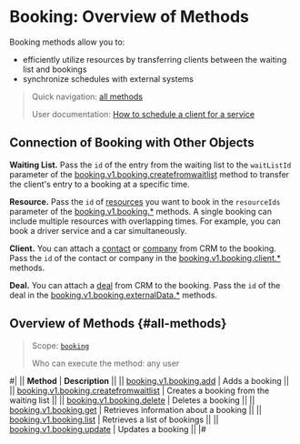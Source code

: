 # Booking: Overview of Methods

Booking methods allow you to:

- efficiently utilize resources by transferring clients between the waiting list and bookings
- synchronize schedules with external systems

> Quick navigation: [all methods](#all-methods) 
> 
> User documentation: [How to schedule a client for a service](https://helpdesk.bitrix24.com/open/23851534/)

## Connection of Booking with Other Objects

**Waiting List.** Pass the `id` of the entry from the waiting list to the `waitListId` parameter of the [booking.v1.booking.createfromwaitlist](./booking-v1-booking-createfromwaitlist.md) method to transfer the client's entry to a booking at a specific time.

**Resource.** Pass the `id` of [resources](../resource/index.md) you want to book in the `resourceIds` parameter of the [booking.v1.booking.*](./index.md) methods. A single booking can include multiple resources with overlapping times. For example, you can book a driver service and a car simultaneously.

**Client.** You can attach a [contact](../../crm/contacts/index.md) or [company](../../crm/companies/index.md) from CRM to the booking. Pass the `id` of the contact or company in the [booking.v1.booking.client.*](./client/index.md) methods.

**Deal.** You can attach a [deal](../../crm/deals/index.md) from CRM to the booking. Pass the `id` of the deal in the [booking.v1.booking.externalData.*](./external-data/index.md) methods.

## Overview of Methods {#all-methods}

> Scope: [`booking`](../../scopes/permissions.md)
>
> Who can execute the method: any user

#|
|| **Method** | **Description** ||
|| [booking.v1.booking.add](./booking-v1-booking-add.md) | Adds a booking ||
|| [booking.v1.booking.createfromwaitlist](./booking-v1-booking-createfromwaitlist.md) | Creates a booking from the waiting list ||
|| [booking.v1.booking.delete](./booking-v1-booking-delete.md) | Deletes a booking ||
|| [booking.v1.booking.get](./booking-v1-booking-get.md) | Retrieves information about a booking ||
|| [booking.v1.booking.list](./booking-v1-booking-list.md) | Retrieves a list of bookings ||
|| [booking.v1.booking.update](./booking-v1-booking-update.md) | Updates a booking ||
|#